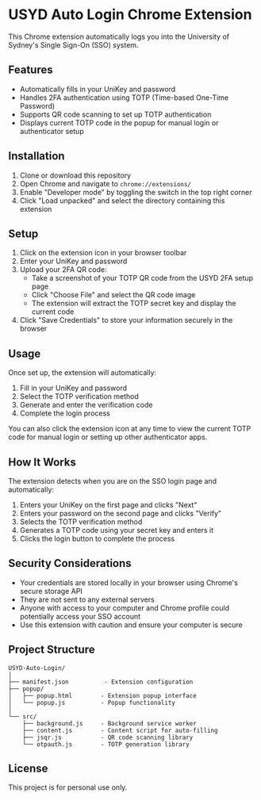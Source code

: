 # USYD Auto Login Chrome Extension

This Chrome extension automatically logs you into the University of Sydney's Single Sign-On (SSO) system.

## Features

- Automatically fills in your UniKey and password
- Handles 2FA authentication using TOTP (Time-based One-Time Password)
- Supports QR code scanning to set up TOTP authentication
- Displays current TOTP code in the popup for manual login or authenticator setup

## Installation

1. Clone or download this repository
2. Open Chrome and navigate to `chrome://extensions/`
3. Enable "Developer mode" by toggling the switch in the top right corner
4. Click "Load unpacked" and select the directory containing this extension

## Setup

1. Click on the extension icon in your browser toolbar
2. Enter your UniKey and password
3. Upload your 2FA QR code:
   - Take a screenshot of your TOTP QR code from the USYD 2FA setup page
   - Click "Choose File" and select the QR code image
   - The extension will extract the TOTP secret key and display the current code
4. Click "Save Credentials" to store your information securely in the browser

## Usage

Once set up, the extension will automatically:
1. Fill in your UniKey and password
2. Select the TOTP verification method
3. Generate and enter the verification code
4. Complete the login process

You can also click the extension icon at any time to view the current TOTP code for manual login or setting up other authenticator apps.

## How It Works

The extension detects when you are on the SSO login page and automatically:

1. Enters your UniKey on the first page and clicks "Next"
2. Enters your password on the second page and clicks "Verify"
3. Selects the TOTP verification method
4. Generates a TOTP code using your secret key and enters it
5. Clicks the login button to complete the process

## Security Considerations

- Your credentials are stored locally in your browser using Chrome's secure storage API
- They are not sent to any external servers
- Anyone with access to your computer and Chrome profile could potentially access your SSO account
- Use this extension with caution and ensure your computer is secure

## Project Structure

```
USYD-Auto-Login/
│
├── manifest.json          - Extension configuration
├── popup/
│   ├── popup.html        - Extension popup interface
│   └── popup.js          - Popup functionality
│
└── src/
    ├── background.js     - Background service worker
    ├── content.js        - Content script for auto-filling
    ├── jsqr.js           - QR code scanning library
    └── otpauth.js        - TOTP generation library
```

## License

This project is for personal use only. 